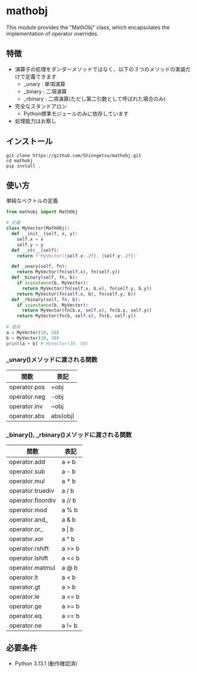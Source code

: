 # mathobj
This module provides the "MathObj" class, which encapsulates the implementation of operator overrides.

## 特徴
- 演算子の処理をダンダーメソッドではなく、以下の３つのメソッドの実装だけで定義できます
  - _unary : 単項演算
  - _binary : 二項演算
  - _rbinary : 二項演算(ただし第二引数として呼ばれた場合のみ)
- 完全なスタンドアロン
  - Python標準モジュールのみに依存しています
- 処理能力はお察し

## インストール
```
git clone https://github.com/Shinngetsu/mathobj.git
cd mathobj
pip install .
```

## 使い方
単純なベクトルの定義
```python
from mathobj import MathObj

# 定義
class MyVector(MathObj):
  def __init__(self, x, y):
    self.x = x
    self.y = y
  def __str__(self):
    return f'MyVector({self.x:.2f}, {self.y:.2f})'

  def _unary(self, fn):
    return MyVector(fn(self.x), fn(self.y))
  def _binary(self, fn, b):
    if isinstance(b, MyVector):
      return MyVector(fn(self.x, b.x), fn(self.y, b.y))
    return MyVector(fn(self.x, b), fn(self.y, b))
  def _rbinary(self, fn, b):
    if isinstance(b, MyVector):
      return MyVector(fn(b.x, self.x), fn(b.y, self.y))
    return MyVector(fn(b, self.x), fn(b, self.y))
  
# 使用
a = MyVector(10, 20)
b = MyVector(20, 30)
print(a + b) # MyVector(30, 50)
```
### _unary()メソッドに渡される関数
|関数|表記
|-------------|---------------
|operator.pos|+obj
|operator.neg|-obj
|operator.inv|~obj
|operator.abs|abs(obj)

### _binary(), _rbinary()メソッドに渡される関数
|関数|表記
|-------------|---------------
|operator.add|a + b
|operator.sub|a - b
|operator.mul|a * b
|operator.truediv|a / b
|operator.floordiv|a // b
|operator.mod|a % b
|operator.and_|a & b
|operator.or_|a \| b
|operator.xor|a ^ b
|operator.rshift|a >> b
|operator.lshift|a << b
|operator.matmul|a @ b
|operator.lt|a < b
|operator.gt|a > b
|operator.le|a <= b
|operator.ge|a >= b
|operator.eq|a == b
|operator.ne|a != b

## 必要条件
- Python 3.13.1 (動作確認済)



